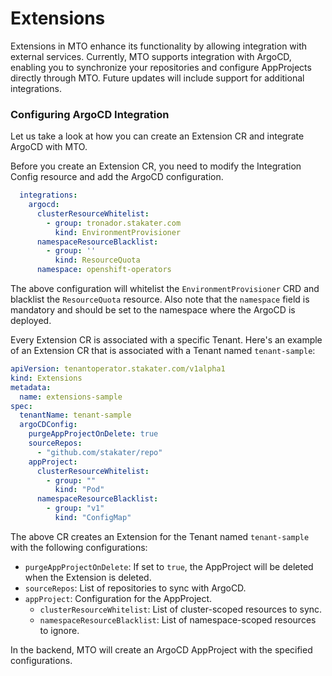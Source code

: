 # Extensions

Extensions in MTO enhance its functionality by allowing integration with external services. Currently, MTO supports integration with ArgoCD, enabling you to synchronize your repositories and configure AppProjects directly through MTO. Future updates will include support for additional integrations.

### Configuring ArgoCD Integration

Let us take a look at how you can create an Extension CR and integrate ArgoCD with MTO.

Before you create an Extension CR, you need to modify the Integration Config resource and add the ArgoCD configuration.

```yaml
  integrations:
    argocd:
      clusterResourceWhitelist:
        - group: tronador.stakater.com
          kind: EnvironmentProvisioner
      namespaceResourceBlacklist:
        - group: ''
          kind: ResourceQuota
      namespace: openshift-operators
```

The above configuration will whitelist the `EnvironmentProvisioner` CRD and blacklist the `ResourceQuota` resource. Also note that the `namespace` field is mandatory and should be set to the namespace where the ArgoCD is deployed.

Every Extension CR is associated with a specific Tenant. Here's an example of an Extension CR that is associated with a Tenant named `tenant-sample`:

```yaml
apiVersion: tenantoperator.stakater.com/v1alpha1
kind: Extensions
metadata:
  name: extensions-sample
spec:
  tenantName: tenant-sample
  argoCDConfig:
    purgeAppProjectOnDelete: true
    sourceRepos:
      - "github.com/stakater/repo"
    appProject:
      clusterResourceWhitelist:
        - group: ""
          kind: "Pod"
      namespaceResourceBlacklist:
        - group: "v1"
          kind: "ConfigMap"
```

The above CR creates an Extension for the Tenant named `tenant-sample` with the following configurations:

- `purgeAppProjectOnDelete`: If set to `true`, the AppProject will be deleted when the Extension is deleted.
- `sourceRepos`: List of repositories to sync with ArgoCD.
- `appProject`: Configuration for the AppProject.
  - `clusterResourceWhitelist`: List of cluster-scoped resources to sync.
  - `namespaceResourceBlacklist`: List of namespace-scoped resources to ignore.

In the backend, MTO will create an ArgoCD AppProject with the specified configurations.

